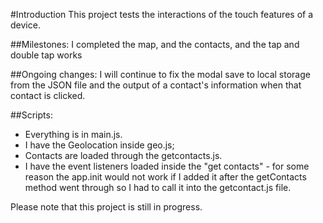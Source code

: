 #Introduction 
This project tests the interactions of the touch features of a device. 

##Milestones: 
I completed the map, and the contacts, and the tap and double tap works 

##Ongoing changes: 
I will continue to fix the modal save to local storage from the JSON file and the output of a contact's information when that contact is clicked. 

##Scripts: 
- Everything is in main.js. 
- I have the Geolocation inside geo.js;
- Contacts are loaded through the getcontacts.js. 
- I have the event listeners loaded inside the "get contacts" - for some reason the app.init would not work if I added it after the getContacts method went through so I had to call it into the getcontact.js file. 

Please note that this project is still in progress.
